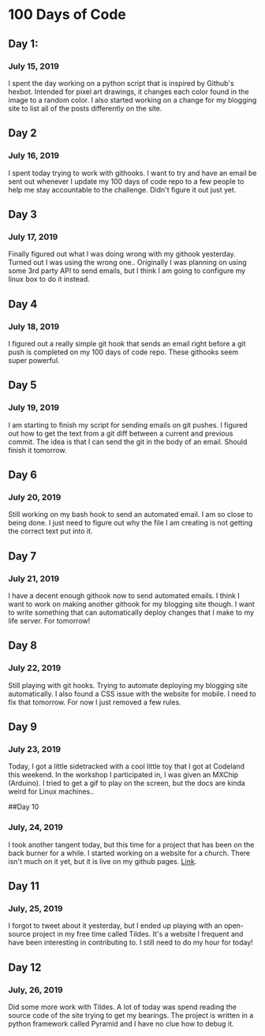 # 100 Days of Code

## Day 1:
### July 15, 2019

I spent the day working on a python script that is inspired by Github's hexbot.
Intended for pixel art drawings, it changes each color found in the image to a
random color.
I also started working on a change for my blogging site to list all of the posts
differently on the site.

## Day 2
### July 16, 2019
I spent today trying to work with githooks. I want to try and have an email be
sent out whenever I update my 100 days of code repo to a few people to help me
stay accountable to the challenge. Didn't figure it out just yet.

## Day 3
### July 17, 2019
Finally figured out what I was doing wrong with my githook yesterday. Turned out I was using the wrong one.. Originally I was planning on using some 3rd party API to send emails, but I think I am going to configure my linux box to do it instead.


## Day 4
### July 18, 2019

I figured out a really simple git hook that sends an email right before a git push is completed on my 100 days of code repo. These githooks seem super powerful.

## Day 5
### July 19, 2019

I am starting to finish my script for sending emails on git pushes. I figured out how to get the text from a git diff between a current and previous commit. The idea is that I can send the git in the body of an email. Should finish it tomorrow.

## Day 6
### July 20, 2019

Still working on my bash hook to send an automated email. I am so close to being done. I just need to figure out why the file I am creating is not getting the correct text put into it.

## Day 7
### July 21, 2019

I have a decent enough githook now to send automated emails. I think I want to work on making another githook for my blogging site though. I want to write something that can automatically deploy changes that I make to my life server. For tomorrow!

## Day 8
### July 22, 2019

Still playing with git hooks. Trying to automate deploying my blogging site automatically. I also found a CSS issue with the website for mobile. I need to fix that tomorrow. For now I just removed a few rules.

## Day 9
### July 23, 2019

Today, I got a little sidetracked with a cool little toy that I got at Codeland this weekend. In the workshop I participated in, I was given  an MXChip (Arduino). I tried to get a gif to play on the screen, but the docs are kinda weird for Linux machines..

##Day 10
### July, 24, 2019

I took another tangent today, but this time for a project that has been on the
back burner for a while. I started working on a website for a church. There
isn't much on it yet, but it is live on my github pages.
[Link](https://thesudorm.github.io).

##  Day 11
### July, 25, 2019

I forgot to tweet about it yesterday, but I ended up playing with an open-source
project in my free time called Tildes. It's a website I frequent and have been
interesting in contributing to. I still need to do my hour for today!

## Day 12
### July, 26, 2019

Did some more work with Tildes. A lot of today was spend reading the source code
of the site trying to get my bearings. The project is written in a python
framework called Pyramid and I have no clue how to debug it.
